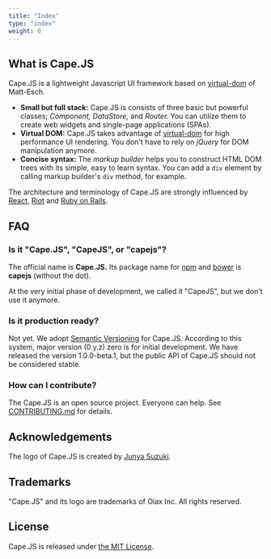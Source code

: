 ```yaml
---
title: "Index"
type: "index"
weight: 0
---
```


<a class="anchor" id="what-is"></a>
## What is Cape.JS

Cape.JS is a lightweight Javascript UI framework based on [virtual-dom](https://github.com/Matt-Esch/virtual-dom) of Matt-Esch.

* **Small but full stack:** Cape.JS is consists of three basic but powerful classes; *Component, DataStore,* and *Router.* You can utilize them to create web widgets and single-page applications (SPAs).
* **Virtual DOM:** Cape.JS takes advantage of [virtual-dom](https://github.com/Matt-Esch/virtual-dom) for high performance UI rendering. You don't have to rely on *jQuery* for DOM manipulation anymore.
* **Concise syntax:** The *markup builder* helps you to construct HTML DOM trees with its simple, easy to learn syntax. You can add a `div` element by calling markup builder's `div` method, for example.

The architecture and terminology of Cape.JS are strongly influenced by [React](https://github.com/facebook/react),  [Riot](https://github.com/muut/riotjs) and [Ruby on Rails](https://github.com/rails/rails).

<a class="anchor" id="faq"></a>
## FAQ

### Is it "Cape.JS", "CapeJS", or "capejs"?

The official name is **Cape.JS.**
Its package name for [npm](https://www.npmjs.com)
and [bower](http://bower.io) is **capejs** (without the dot).

At the very initial phase of development, we called it "CapeJS", but
we don't use it anymore.

### Is it production ready?

Not yet. We adopt [Semantic Versioning](http://semver.org/) for Cape.JS.
According to this system, major version (0.y.z) zero is for initial development.
We have released the version 1.0.0-beta.1, but the public API of Cape.JS should
not be considered stable.

### How can I contribute?

The Cape.JS is an open source project. Everyone can help.
See [CONTRIBUTING.md](https://github.com/oiax/capejs/CONTRIBUTING.md) for details.

<h2 id="acknowledgements">Acknowledgements</h2>

The logo of Cape.JS is created by [Junya Suzuki](https://github.com/junya-suzuki).

<h2 id="trademarks">Trademarks</h2>

"Cape.JS" and its logo are trademarks of Oiax Inc. All rights reserved.

<h2 id="license">License</h2>

Cape.JS is released under [the MIT License](https://github.com/oiax/capejs/LICENSE).
